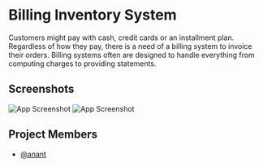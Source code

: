 
# Billing Inventory System

Customers might pay with cash, credit cards or an installment plan. Regardless of how they pay, there is a need of a billing system to invoice their orders.
Billing systems often are designed to handle everything from computing charges to providing statements.
## Screenshots

![App Screenshot](https://i.ibb.co/Vqd5Hzy/Picture1.png)
![App Screenshot](https://i.ibb.co/H46y5mv/Picture2.png)
## Project Members

- [@anant](https://www.github.com/anant)

